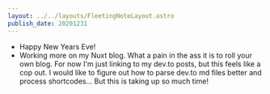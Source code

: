 ```yaml
---
layout: ../../layouts/FleetingNoteLayout.astro
publish_date: 20201231
---
```


- Happy New Years Eve!
- Working more on my Nuxt blog. What a pain in the ass it is to roll your own blog. For now I'm just linking to my dev.to posts, but this feels like a cop out. I would like to figure out how to parse dev.to md files better and process shortcodes... But this is taking up so much time!
